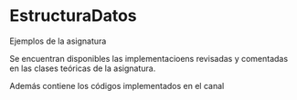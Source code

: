 # EstructuraDatos
Ejemplos de la asignatura

Se encuentran disponibles las implementacioens revisadas y comentadas en las clases teóricas de la asignatura.

Además contiene los códigos implementados en el canal
